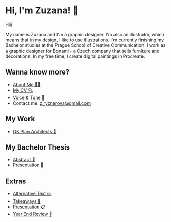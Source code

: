 # Hi, I'm Zuzana! 🌸

Hiii

My name is Zuzana and I'm a graphic designer. I'm also an illustrator, which means that in my design, I like to use illustrations.
I'm currently finishing my Bachelor studies at the Prague School of Creative Communication.
I work as a graphic designer for Bonami - a Czech company that sells furniture and decorations. 
In my free time, I create digital paintings in Procreate. 

## Wanna know more?

- [About Me 🙋‍♀️](02-first-impression/index.md)
- [My CV 🔍](04-experience/index.md)
- [Voice & Tone 👀](05-voice-tone/index.md)
- Contact me: z.ryznerova@gmail.com

## My Work

- [OK Plan Architects 📐](03-content-first/index.md)

## My Bachelor Thesis

- [Abstract 📄](08_abstract/index.md)
- [Presentation 🏁](09_Thesis/index.md)

## Extras

- [Alternative Text ✏️](01-alternative-text/index.md)
- [Takeaways 📝](06-takeaways/index.md)
- [Presentation 📋](07_presentation/index.md)
- [Year End Review 🎉](10_Year_end_review/index.md)
